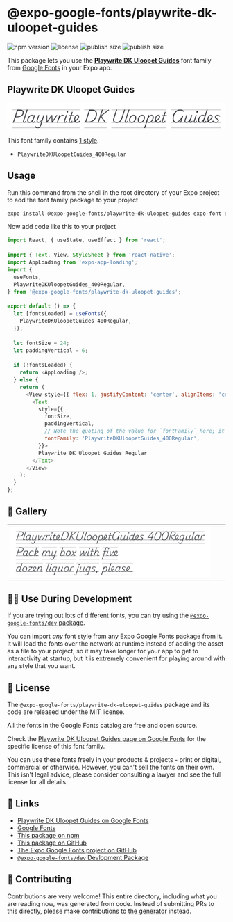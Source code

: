 # @expo-google-fonts/playwrite-dk-uloopet-guides

![npm version](https://flat.badgen.net/npm/v/@expo-google-fonts/playwrite-dk-uloopet-guides)
![license](https://flat.badgen.net/github/license/expo/google-fonts)
![publish size](https://flat.badgen.net/packagephobia/install/@expo-google-fonts/playwrite-dk-uloopet-guides)
![publish size](https://flat.badgen.net/packagephobia/publish/@expo-google-fonts/playwrite-dk-uloopet-guides)

This package lets you use the [**Playwrite DK Uloopet Guides**](https://fonts.google.com/specimen/Playwrite+DK+Uloopet+Guides) font family from [Google Fonts](https://fonts.google.com/) in your Expo app.

## Playwrite DK Uloopet Guides

![Playwrite DK Uloopet Guides](./font-family.png)

This font family contains [1 style](#-gallery).

- `PlaywriteDKUloopetGuides_400Regular`

## Usage

Run this command from the shell in the root directory of your Expo project to add the font family package to your project
```sh
expo install @expo-google-fonts/playwrite-dk-uloopet-guides expo-font expo-app-loading
```

Now add code like this to your project
```js
import React, { useState, useEffect } from 'react';

import { Text, View, StyleSheet } from 'react-native';
import AppLoading from 'expo-app-loading';
import {
  useFonts,
  PlaywriteDKUloopetGuides_400Regular,
} from '@expo-google-fonts/playwrite-dk-uloopet-guides';

export default () => {
  let [fontsLoaded] = useFonts({
    PlaywriteDKUloopetGuides_400Regular,
  });

  let fontSize = 24;
  let paddingVertical = 6;

  if (!fontsLoaded) {
    return <AppLoading />;
  } else {
    return (
      <View style={{ flex: 1, justifyContent: 'center', alignItems: 'center' }}>
        <Text
          style={{
            fontSize,
            paddingVertical,
            // Note the quoting of the value for `fontFamily` here; it expects a string!
            fontFamily: 'PlaywriteDKUloopetGuides_400Regular',
          }}>
          Playwrite DK Uloopet Guides Regular
        </Text>
      </View>
    );
  }
};

```

## 🔡 Gallery


||||
|-|-|-|
|![PlaywriteDKUloopetGuides_400Regular](./PlaywriteDKUloopetGuides_400Regular.ttf.png)||||


## 👩‍💻 Use During Development

If you are trying out lots of different fonts, you can try using the [`@expo-google-fonts/dev` package](https://github.com/expo/google-fonts/tree/master/font-packages/dev#readme).

You can import *any* font style from any Expo Google Fonts package from it. It will load the fonts
over the network at runtime instead of adding the asset as a file to your project, so it may take longer
for your app to get to interactivity at startup, but it is extremely convenient
for playing around with any style that you want.

## 📖 License

The `@expo-google-fonts/playwrite-dk-uloopet-guides` package and its code are released under the MIT license.

All the fonts in the Google Fonts catalog are free and open source.

Check the [Playwrite DK Uloopet Guides page on Google Fonts](https://fonts.google.com/specimen/Playwrite+DK+Uloopet+Guides) for the specific license of this font family.

You can use these fonts freely in your products & projects - print or digital, commercial or otherwise. However, you can't sell the fonts on their own. This isn't legal advice, please consider consulting a lawyer and see the full license for all details.

## 🔗 Links

- [Playwrite DK Uloopet Guides on Google Fonts](https://fonts.google.com/specimen/Playwrite+DK+Uloopet+Guides)
- [Google Fonts](https://fonts.google.com/)
- [This package on npm](https://www.npmjs.com/package/@expo-google-fonts/playwrite-dk-uloopet-guides)
- [This package on GitHub](https://github.com/expo/google-fonts/tree/master/font-packages/playwrite-dk-uloopet-guides)
- [The Expo Google Fonts project on GitHub](https://github.com/expo/google-fonts)
- [`@expo-google-fonts/dev` Devlopment Package](https://github.com/expo/google-fonts/tree/master/font-packages/dev)

## 🤝 Contributing

Contributions are very welcome! This entire directory, including what you are reading now, was generated from code. Instead of submitting PRs to this directly, please make contributions to [the generator](https://github.com/expo/google-fonts/tree/master/packages/generator) instead.
